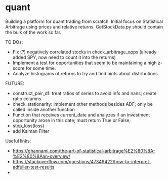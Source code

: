 # quant

Building a platform for quant trading from scratch. Initial focus on Statistical Arbitrage using prices and relative returns. GetStockData.py should contain the bulk of the work so far.

TO DOs:

- Fix (?) negatively correlated stocks in check_arbitrage_opps (already added SPY, now need to count it into the returns)
- Implement a test for opportunities that seem to be maintaining a high z-score for some time.
- Analyze histograms of returns to try and find hints about distributions.


FUTURE:

- construct_pair_df: treat ratios of series to avoid infs and nans; create ratio columns
- check_stationarity: implement other methods besides ADF; only be called inside another function
- Function that receives current_date and analyzes if an investment opportunity arose in this date; must return True or False;
- stop_loss(loss)
- add Kalman Filter

Useful links:

- https://ghannami.com/the-art-of-statistical-arbitrage%E2%80%8A-%E2%80%8Aan-overview/
- https://stackoverflow.com/questions/47349422/how-to-interpret-adfuller-test-results
- 

